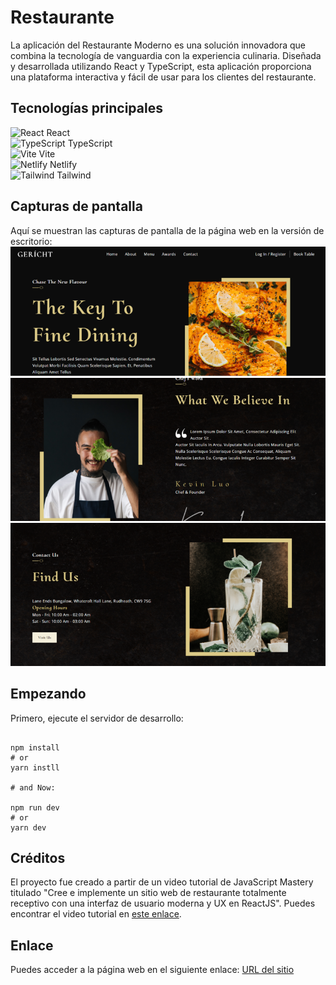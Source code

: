 # Restaurante

La aplicación del Restaurante Moderno es una solución innovadora que combina la tecnología de vanguardia con la experiencia culinaria. Diseñada y desarrollada utilizando React y TypeScript, esta aplicación proporciona una plataforma interactiva y fácil de usar para los clientes del restaurante.



## Tecnologías principales
![React](https://res.cloudinary.com/dzwyvvrtk/image/upload/v1686950743/Icons/React_vhnxrd.png) React  
![TypeScript](https://res.cloudinary.com/dzwyvvrtk/image/upload/v1687904946/Typescript_cxfvxr.png) TypeScript  
![Vite](https://res.cloudinary.com/dzwyvvrtk/image/upload/v1687904946/Vite_in7622.png) Vite  
![Netlify](https://res.cloudinary.com/dzwyvvrtk/image/upload/v1687906772/netlify_iha7wl.png) Netlify  
![Tailwind](https://res.cloudinary.com/dzwyvvrtk/image/upload/v1687907014/tailwind_mxxnna.png) Tailwind  
 

## Capturas de pantalla
Aquí se muestran las capturas de pantalla de la página web en la versión de escritorio:
![Desktop1](./src/assets/screenshots/Desktop1.PNG) 
![Desktop1](./src/assets/screenshots/Desktop2.PNG) 
![Desktop1](./src/assets/screenshots/Desktop3.PNG) 


## Empezando

Primero, ejecute el servidor de desarrollo:

```

npm install
# or
yarn instll

# and Now:

npm run dev
# or
yarn dev
```

## Créditos
El proyecto fue creado a partir de un video tutorial de JavaScript Mastery titulado "Cree e implemente un sitio web de restaurante totalmente receptivo con una interfaz de usuario moderna y UX en ReactJS". Puedes encontrar el video tutorial en [este enlace](https://www.youtube.com/watch?v=4oV65GVVits).

## Enlace
Puedes acceder a la página web en el siguiente enlace:
[URL del sitio](https://keen-beijinho-22f500.netlify.app)

